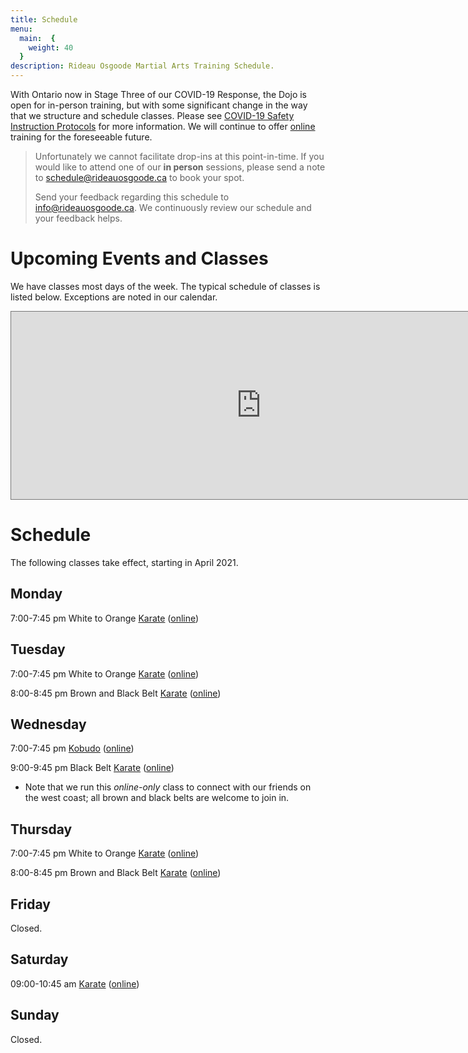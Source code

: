 ```yaml
---
title: Schedule
menu: 
  main:  {
    weight: 40
  }
description: Rideau Osgoode Martial Arts Training Schedule.
---
```


<!--
> With the recent decision of the Ontario government to limit interaction our in-person training sessions have been temporarily suspended. We will restart in-person training when it is safe to do so. Thank you for your continued patience. 
> 
> In the meantime, we continue to offer on-line training.
-->

With Ontario now in Stage Three of our COVID-19 Response, the Dojo is open for in-person training, but with some significant change in the way that we structure and schedule classes. Please see [COVID-19 Safety Instruction Protocols](/covid) for more information. We will continue to offer <span class="online">[online](/online)</span> training for the foreseeable future.

> Unfortunately we cannot facilitate drop-ins at this point-in-time. If you would like to attend one of our **in person** sessions, please send a note to [schedule@rideauosgoode.ca](mailto:schedule@rideauosgoode.ca) to book your spot.
> 
> Send your feedback regarding this schedule to info@rideauosgoode.ca. We continuously review our schedule and your feedback helps.

# Upcoming Events and Classes

We have classes most days of the week. The typical schedule of classes is listed below. Exceptions are noted in our calendar.

<iframe src="https://calendar.google.com/calendar/embed?height=300&amp;wkst=1&amp;bgcolor=%23ffffff&amp;ctz=America%2FToronto&amp;src=MTZxOGkybGpucXFsdHZ2MmY0N2E0bTBlbTBAZ3JvdXAuY2FsZW5kYXIuZ29vZ2xlLmNvbQ&amp;color=%23A79B8E&amp;mode=AGENDA" style="border:solid 1px #777" width="800" height="300" frameborder="0" scrolling="no"></iframe>

# Schedule

The following classes take effect, starting in April 2021.

## Monday

<!--  11:00-11:45am [Introduction to Karate for Adults (50+)](/adult) -->

<!--  6:00-6:45 pm White to Orange [Karate](/karate) (in-person) -->

<!--  7:00-7:45 pm <span class="kobudo">[Kobudo](/kobudo)</span> (in-person) -->

<!--  8:00-8:45 pm Green to Black [Karate](/karate) (in-person) -->

7:00-7:45 pm White to Orange [Karate](/karate) (<!-- in-person and --><span class="online">[online](/online)</span>)

## Tuesday

7:00-7:45 pm White to Orange [Karate](/karate) (<!-- in-person and --><span class="online">[online](/online)</span>)

8:00-8:45 pm Brown and Black Belt [Karate](/karate) (<!-- in-person and --><span class="online">[online](/online)</span>)

## Wednesday

7:00-7:45 pm <span class="kobudo">[Kobudo](/kobudo)</span> (<span class="online">[online](/online)</span>)

<!--
7:00-7:45 pm All Belts [Karate](/karate) (in-person)

8:00-8:45 pm All Belts [Karate](/karate) (in-person)
-->
9:00-9:45 pm Black Belt [Karate](/karate) (<span class="online">[online](/online)</span>)
* Note that we run this _online-only_ class to connect with our friends on the west coast; all brown and black belts are welcome to join in.

## Thursday

7:00-7:45 pm White to Orange [Karate](/karate) (<!-- in-person and --><span class="online">[online](/online)</span>)

8:00-8:45 pm Brown and Black Belt [Karate](/karate) (<!-- in-person and --><span class="online">[online](/online)</span>)

## Friday

Closed.

<!--
On the _first and third_ Friday of every month:

7:00-9:00 pm Black Belt <span class="kobudo">[Kobudo](/kobudo)</span> (in-person)

On the _second and fourth_ Friday of every month:

7:00-9:00 pm Open Training (in-person)
-->
## Saturday

09:00-10:45 am [Karate](/karate) (<!-- in-person and --><span class="online">[online](/online)</span>)
<!--
10:00-10:45 am <span class="kobudo">[Kobudo](/kobudo)</span> (in-person)

11:00-10:45 am [Karate](/karate) (in-person)
-->
## Sunday

Closed.
